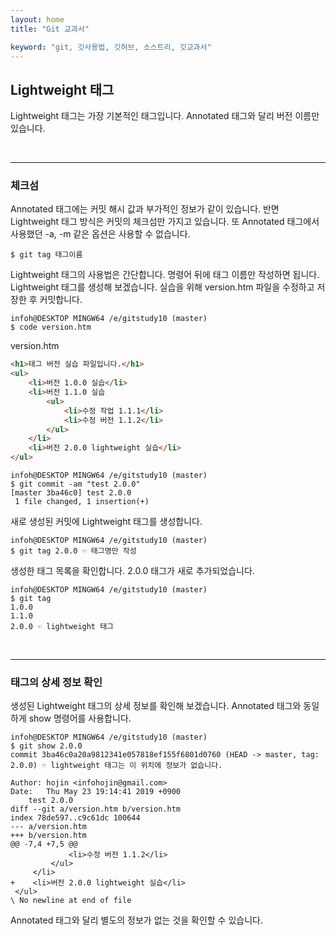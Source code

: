 ```yaml
---
layout: home
title: "Git 교과서"

keyword: "git, 깃사용법, 깃허브, 소스트리, 깃교과서"
---
```

## Lightweight 태그
Lightweight 태그는 가장 기본적인 태그입니다. Annotated 태그와 달리 버전 이름만 있습니다.  

<br>
<hr>

### 체크섬
Annotated 태그에는 커밋 해시 값과 부가적인 정보가 같이 있습니다. 반면 Lightweight 태그 방식은 커밋의 체크섬만 가지고 있습니다. 또 Annotated 태그에서 사용했던 -a, -m 같은 옵션은 사용할 수 없습니다.  

```
$ git tag 태그이름
```
 
Lightweight 태그의 사용법은 간단합니다. 명령어 뒤에 태그 이름만 작성하면 됩니다. Lightweight 태그를 생성해 보겠습니다. 실습을 위해 version.htm 파일을 수정하고 저장한 후 커밋합니다.  

```
infoh@DESKTOP MINGW64 /e/gitstudy10 (master)
$ code version.htm
```

version.htm
```html
<h1>태그 버전 실습 파일입니다.</h1>
<ul>
    <li>버전 1.0.0 실습</li>
    <li>버전 1.1.0 실습
        <ul>
            <li>수정 작업 1.1.1</li>
            <li>수정 버전 1.1.2</li>
        </ul>
    </li>
    <li>버전 2.0.0 lightweight 실습</li>
</ul>

```
 
```
infoh@DESKTOP MINGW64 /e/gitstudy10 (master)
$ git commit -am "test 2.0.0"
[master 3ba46c0] test 2.0.0
 1 file changed, 1 insertion(+)

```

새로 생성된 커밋에 Lightweight 태그를 생성합니다.

```
infoh@DESKTOP MINGW64 /e/gitstudy10 (master)
$ git tag 2.0.0 ☜ 태그명만 작성
```

생성한 태그 목록을 확인합니다. 2.0.0 태그가 새로 추가되었습니다.  

```
infoh@DESKTOP MINGW64 /e/gitstudy10 (master)
$ git tag
1.0.0
1.1.0
2.0.0 ☜ lightweight 태그
```

<br>
<hr>

### 태그의 상세 정보 확인
생성된 Lightweight 태그의 상세 정보를 확인해 보겠습니다. Annotated 태그와 동일하게 show 명령어를 사용합니다.  

```
infoh@DESKTOP MINGW64 /e/gitstudy10 (master)
$ git show 2.0.0
commit 3ba46c0a20a9812341e057818ef155f6801d0760 (HEAD -> master, tag: 2.0.0) ☜ lightweight 태그는 이 위치에 정보가 없습니다.

Author: hojin <infohojin@gmail.com>
Date:   Thu May 23 19:14:41 2019 +0900
    test 2.0.0
diff --git a/version.htm b/version.htm
index 78de597..c9c61dc 100644
--- a/version.htm
+++ b/version.htm
@@ -7,4 +7,5 @@
             <li>수정 버전 1.1.2</li>
         </ul>
     </li>
+    <li>버전 2.0.0 lightweight 실습</li>
 </ul>
\ No newline at end of file

```

Annotated 태그와 달리 별도의 정보가 없는 것을 확인할 수 있습니다.  

<br><br>
